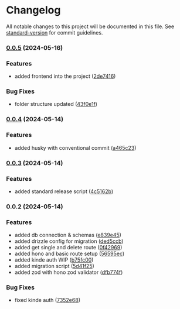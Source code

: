 # Changelog

All notable changes to this project will be documented in this file. See [standard-version](https://github.com/conventional-changelog/standard-version) for commit guidelines.

### [0.0.5](https://github.com/RilusMahmud/bun-hono-expense-app/compare/v0.0.4...v0.0.5) (2024-05-16)


### Features

* added frontend into the project ([2de7416](https://github.com/RilusMahmud/bun-hono-expense-app/commit/2de74161487505f9fbb87f8e7a7a6cd631bb579f))


### Bug Fixes

* folder structure updated ([43f0e1f](https://github.com/RilusMahmud/bun-hono-expense-app/commit/43f0e1f4eaf26eeb176fad107dbb42c165c46852))

### [0.0.4](https://github.com/RilusMahmud/bun-hono-expense-app/compare/v0.0.3...v0.0.4) (2024-05-14)


### Features

* added husky with conventional commit ([a465c23](https://github.com/RilusMahmud/bun-hono-expense-app/commit/a465c23b8a1c02d00352cb04f785cbe7773e8d26))

### [0.0.3](https://github.com/RilusMahmud/bun-hono-expense-app/compare/v0.0.2...v0.0.3) (2024-05-14)


### Features

* added standard release script ([4c5162b](https://github.com/RilusMahmud/bun-hono-expense-app/commit/4c5162b0a584bb0a58d6597748807bb3abe9caed))

### 0.0.2 (2024-05-14)


### Features

* added db connection & schemas ([e839e45](https://github.com/RilusMahmud/bun-hono-expense-app/commit/e839e45770e53e8dacd2d183edf60419c4cead70))
* added drizzle config for migration ([ded5ccb](https://github.com/RilusMahmud/bun-hono-expense-app/commit/ded5ccbe46fa94c41575d991c894d09fdde084b9))
* added get single and delete route ([0f42969](https://github.com/RilusMahmud/bun-hono-expense-app/commit/0f42969944471bef6fbaf818da188b09b660c042))
* added hono and basic route setup ([56595ec](https://github.com/RilusMahmud/bun-hono-expense-app/commit/56595ec56fd9d30cd28bfc20f8cbbf0d0da5c700))
* added kinde auth WIP ([b75fc00](https://github.com/RilusMahmud/bun-hono-expense-app/commit/b75fc00b2f7dacf1e17a72f76f1f9e8c5828fe22))
* added migration script ([5d41f25](https://github.com/RilusMahmud/bun-hono-expense-app/commit/5d41f25d8fd93254f1256aac6f295d2ab528da65))
* added zod with hono zod validator ([dfb774f](https://github.com/RilusMahmud/bun-hono-expense-app/commit/dfb774ffe7104d9144c3a8b890a15d868cafe3f7))


### Bug Fixes

* fixed kinde auth ([7352e68](https://github.com/RilusMahmud/bun-hono-expense-app/commit/7352e686e41aacfb44e497e58f7d5970726a38dd))
